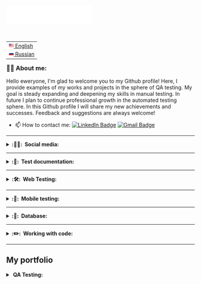<img src="images/header_en.svg"></img>

<table align="right">
 <tr><td><a href="README Eng.md"><img src="images/Eng-fl.png" height="13"> English</a></td></tr>&nbsp
  <tr><td><a href="README Rus.md"><img src="images/Rus-fl.png" height="13"> Russian</a></td></tr>&nbsp
 </table>





### 👨‍💻 About me:

Hello eweryone, I'm glad to welcome you to my Github profile! Here, I provide examples of my works and projects in the sphere of QA testing. My goal is steady expanding and deepening my skills in manual testing. In future I plan to continue professional growth in the automated testing sphere. In this Github profile I will share my new achievements and successes.
Feedback and suggestions are always welcome!

- 📫 How to contact me:  [![LinkedIn Badge](https://img.shields.io/badge/-@vdrud-blue?style=flat&logo=LinkedIn&logoColor=white)](https://www.linkedin.com/in/vdrud/) [![Gmail Badge](https://img.shields.io/badge/-Gmail-red?style=flat&logo=Gmail&logoColor=white)](mailto:vdrud99@gmail.com)

---

<details>
  <summary><b>:👨‍💻: &nbsp;Social media:</b></summary>
  <br/>

  <div id="badges">
    <a href="https://www.linkedin.com/in/vdrud/" target="_blank">
      <img src="https://cdn-icons-png.flaticon.com/512/2504/2504799.png" width="40" height="40" alt="linkedin" />
    </a>
    <a href="https://t.me/vdrud" target="_blank">
      <img src="https://cdn-icons-png.flaticon.com/512/2111/2111646.png" width="40" height="40" alt="telegram" />
    </a>
  </div>

  </details>

---

<details>
  <summary><b>:📁: &nbsp;Test documentation:</b></summary>
  <br/>

<div>
  <img src="https://cdn.jsdelivr.net/gh/devicons/devicon/icons/jira/jira-original.svg" title="jira" alt="jira" width="40" height="40"/>&nbsp
  <img src="https://codahosted.io/packs/21236/unversioned/assets/LOGO/ba1091c59bab89cd2fd0f289622731fe16113d7b00905abe64759c313a4b73b76c1b0426076ed76cb74752234c734131df46992d5b8b48fc13e264240e4f7119f736cfeb64df36ded54b5cbf6198b9cadedf18dd0cac5c7dbcd16e6336c29363cd1292ba" title="testrail" alt="tetstrail" width="40" height="40"/>&nbsp
</div>
</details>

---

<details>
  <summary><b>:🛠: &nbsp;Web Testing:</b></summary>
  <br/>

<div>
  <img src="https://d33wubrfki0l68.cloudfront.net/38b5c953a4667366685d55db55d057c86db1fc54/a0fdc/static/acae6b24d940347661ca901ea07f47c1/chrome-dev-logo-icon.png" title="devtools" alt="devtools" width="40" height="40"/>&nbsp
  <img src="https://voyager.postman.com/logo/postman-logo-icon-orange.svg" title="postman" alt="postman" width="40" height="40"/>&nbsp
</div>
</details>

---

<details>
  <summary><b>:📱: &nbsp;Mobile testing:</b></summary>
  <br/>

<div>
  <img src="https://cdn.jsdelivr.net/gh/devicons/devicon/icons/androidstudio/androidstudio-original.svg" title="android-studio" alt="android-studio" width="40" height="40"/>&nbsp
  <img src="https://cdn.jsdelivr.net/gh/devicons/devicon/icons/xcode/xcode-original.svg" title="xcode" alt="xcode" width="40" height="40"/>&nbsp
  <img src="https://cdn.icon-icons.com/icons2/3053/PNG/512/charles_proxy_macos_bigsur_icon_190302.png" title="charles-proxy" alt="charles-proxy" width="40" height="40"/>&nbsp
  <img src="https://pbs.twimg.com/profile_images/1589614420766126080/slAIVDtr_400x400.jpg" title="proxyman" alt="proxyman" width="40" height="40"/>&nbsp
</div>

 </details>

---

  <details>
  <summary><b>:💾: &nbsp;Database:</b></summary>
  <br/>

<div>
  <img src="https://cdn.jsdelivr.net/gh/devicons/devicon/icons/mysql/mysql-original.svg" title="mysql" alt="mysql" width="40" height="40"/>&nbsp
  <img src="https://cdn.jsdelivr.net/gh/devicons/devicon/icons/mongodb/mongodb-original.svg" title="mongodb" alt="mongodb" width="40" height="40"/>&nbsp
</div>

</details>

 ---

<details>
  <summary><b>:✏️: &nbsp;Working with code:</b></summary>
  <br/>

<div>
  <img src="https://cdn.jsdelivr.net/gh/devicons/devicon/icons/git/git-original.svg" title="git" alt="git" width="40" height="40"/>&nbsp
  <img src="https://upload.wikimedia.org/wikipedia/commons/thumb/4/4b/Bash_Logo_Colored.svg/1024px-Bash_Logo_Colored.svg.png?20180723054350" title="bash" alt="bash" width="40" height="40"/>&nbsp
  <img src="https://cdn.jsdelivr.net/gh/devicons/devicon/icons/vscode/vscode-original.svg" title="vscode" alt="vscode" width="40" height="40"/>&nbsp
  </div>

</details>

---

## My portfolio

<details>
  <summary><b> &nbsp;QA Testing:</b></summary>
  <br/>

  <div>

  - [Test case,Check list,Bug report](https://github.com/vdruda/Webtesting)
  - [Requirements analysis](https://github.com/vdruda/Requirements_analysis)
  - [Equivalence classes and boundary values](https://github.com/vdruda/Equivalence_classes_and_boundary_values)
  - [MySQL](https://github.com/vdruda/MySQL)
  - [API Postman](https://github.com/vdruda/API-Postman)
  - [Bag reports](https://github.com/vdruda/Bagreports)
  - [Jira](https://github.com/vdruda/Jira)
  - [Lovetesting(Web-testing)](https://github.com/vdruda/testinglove.ru-test-)
  
  <div>


  </details>

  
